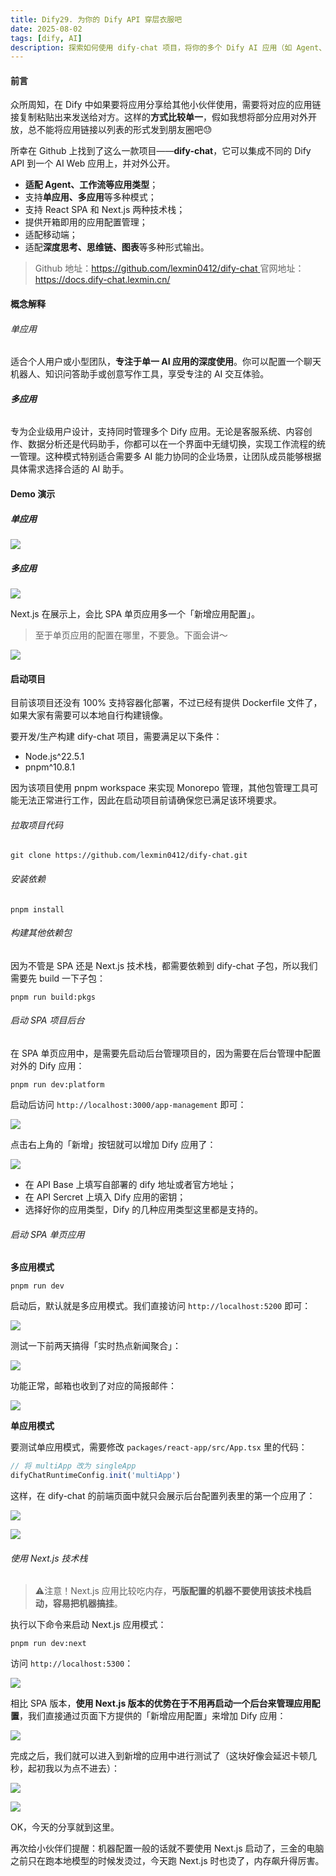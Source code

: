 ```yaml
---
title: Dify29. 为你的 Dify API 穿层衣服吧
date: 2025-08-02
tags: [dify, AI]
description: 探索如何使用 dify-chat 项目，将你的多个 Dify AI 应用（如 Agent、工作流）统一集成到一个美观、公开的 Web 应用中。本文将详细介绍 dify-chat 的单应用与多应用模式，并提供基于 React SPA 和 Next.js 的完整部署教程，帮助你轻松地将 Dify API 包装成一个强大的 AI 门户，告别单一的链接分享方式。
---
```


#### 前言

众所周知，在 Dify 中如果要将应用分享给其他小伙伴使用，需要将对应的应用链接复制粘贴出来发送给对方。这样的**方式比较单一**，假如我想将部分应用对外开放，总不能将应用链接以列表的形式发到朋友圈吧😓

所幸在 Github 上找到了这么一款项目——**dify-chat**，它可以集成不同的 Dify API 到一个 AI Web 应用上，并对外公开。

* **适配 Agent、工作流等应用类型**；
* 支持**单应用、多应用**等多种模式；
* 支持 React SPA 和 Next.js 两种技术栈；
* 提供开箱即用的应用配置管理；
* 适配移动端；
* 适配**深度思考、思维链、图表**等多种形式输出。

> Github 地址：[https://github.com/lexmin0412/dify-chat
> ](https://github.com/lexmin0412/dify-chat)官网地址：https://docs.dify-chat.lexmin.cn/

#### 概念解释

###### 单应用

适合个人用户或小型团队，**专注于单一 AI 应用的深度使用**。你可以配置一个聊天机器人、知识问答助手或创意写作工具，享受专注的 AI 交互体验。

###### **多应用**

专为企业级用户设计，支持同时管理多个 Dify 应用。无论是客服系统、内容创作、数据分析还是代码助手，你都可以在一个界面中无缝切换，实现工作流程的统一管理。这种模式特别适合需要多 AI 能力协同的企业场景，让团队成员能够根据具体需求选择合适的 AI 助手。

#### Demo 演示

##### 单应用

![](assets/O_OgWaFkfR3THVnkhH44uxbDy-B2NYDLCqa0yxa1deY=.webp)

##### 多应用

![](assets/D8LvSiB2MjcwzRKD1qRtZjR3jhBDudwMYQtVSGQn5nI=.webp)

Next.js 在展示上，会比 SPA 单页应用多一个「新增应用配置」。

> 至于单页应用的配置在哪里，不要急。下面会讲～

![](assets/7iTkYUl8hRts1JBmraz9kV-4wwGd7G7jh-FQiI32z_c=.webp)

#### 启动项目

目前该项目还没有 100% 支持容器化部署，不过已经有提供 Dockerfile 文件了，如果大家有需要可以本地自行构建镜像。

要开发/生产构建 dify-chat 项目，需要满足以下条件：

* Node.js^22.5.1
* pnpm^10.8.1

因为该项目使用 pnpm workspace 来实现 Monorepo 管理，其他包管理工具可能无法正常进行工作，因此在启动项目前请确保您已满足该环境要求。

###### 拉取项目代码

```shellscript
git clone https://github.com/lexmin0412/dify-chat.git
```

###### 安装依赖

```shellscript
pnpm install
```

###### 构建其他依赖包

因为不管是 SPA 还是 Next.js 技术栈，都需要依赖到 dify-chat 子包，所以我们需要先 build 一下子包：

```shellscript
pnpm run build:pkgs
```

###### 启动 SPA 项目后台

在 SPA 单页应用中，是需要先启动后台管理项目的，因为需要在后台管理中配置对外的 Dify 应用：

```shellscript
pnpm run dev:platform
```

启动后访问 `http://localhost:3000/app-management` 即可：

![](assets/M5SLYUsKhPqkIYJIpQYFC_MFPmUbwe6Xg9uROjt33zQ=.webp)

点击右上角的「新增」按钮就可以增加 Dify 应用了：

![](assets/oyFzvvuP6LlDYUaXCRnz-POVtyKhk2wgMg7M8WTbAHE=.webp)

* 在 API Base 上填写自部署的 dify 地址或者官方地址；
* 在 API Sercret 上填入 Dify 应用的密钥；
* 选择好你的应用类型，Dify 的几种应用类型这里都是支持的。

###### 启动 SPA 单页应用

**多应用模式**

```shellscript
pnpm run dev
```

启动后，默认就是多应用模式。我们直接访问 `http://localhost:5200` 即可：

![](assets/G1Vj0f1w7eIfCPhxNBg_isiCsSyEoTCCmkr-r1tRDrw=.webp)

测试一下前两天搞得「实时热点新闻聚合」：

![](assets/efWBtms02J4meaF_BHL3As7Vj2utA_Px2EZwMc2JVXo=.webp)

功能正常，邮箱也收到了对应的简报邮件：

![](assets/AHoCmyRnhEOiDw_uhzPpOiqBzg8Kcd-Efps7QLilKcs=.webp)

**单应用模式**

要测试单应用模式，需要修改 `packages/react-app/src/App.tsx` 里的代码：

```typescript
// 将 multiApp 改为 singleApp
difyChatRuntimeConfig.init('multiApp')
```

这样，在 dify-chat 的前端页面中就只会展示后台配置列表里的第一个应用了：

![](assets/0glIA5ZpyO8rqpLjxEQFQU5HMLXRnwmTeHg7bb34bnA=.webp)

![](assets/tge0hC4ZgQso_Njep5JDZFTOvLFsX5cpGS5RwYYD03E=.webp)

###### 使用 Next.js 技术栈

> ⚠️注意！Next.js 应用比较吃内存，**丐版配置的机器不要使用该技术栈启动，容易把机器搞挂**。

执行以下命令来启动 Next.js 应用模式：

```shellscript
pnpm run dev:next
```

访问 `http://localhost:5300`：

![](assets/siCuQ7-v4L35q1Fr5BSRimMMoAQRPxNsPgeIsoSFRqE=.webp)

相比 SPA 版本，**使用 Next.js 版本的优势在于不用再启动一个后台来管理应用配置**，我们直接通过页面下方提供的「新增应用配置」来增加 Dify 应用：

![](assets/P0oTX07FbfRAVskufpsbTHOk6Bk_c_7F3yaHpXgM-9I=.webp)

完成之后，我们就可以进入到新增的应用中进行测试了（这块好像会延迟卡顿几秒，起初我以为点不进去）：

![](assets/N8Wo8M13QQ-Wex6xS4BLNsIR32rFm0cVVOmUOf__n8s=.webp)

![](assets/G7w-FcVDFcNPqv-SQR4PPuxd3ua6ATdO4eBoAnyEwBE=.webp)

OK，今天的分享就到这里。

再次给小伙伴们提醒：机器配置一般的话就不要使用 Next.js 启动了，三金的电脑之前只在跑本地模型的时候发烫过，今天跑 Next.js 时也烫了，内存飙升得厉害。
